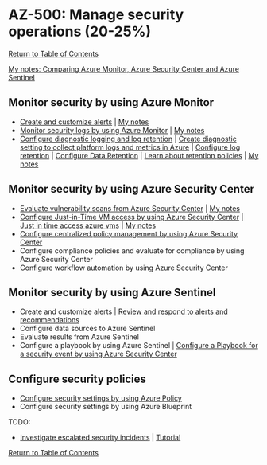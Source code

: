 # AZ-500: Manage security operations (20-25%)

[Return to Table of Contents](../README.md)

[My notes: Comparing Azure Monitor, Azure Security Center and Azure Sentinel](00-Comparing%20Azure%20Monitor,%20Azure%20Security%20Center%20and%20Azure%20Sentinel.md)

## Monitor security by using Azure Monitor

* [Create and customize alerts](https://docs.microsoft.com/en-us/azure/azure-monitor/alerts/alerts-log) | [My notes](10-Create%20and%20customize%20alerts.md)
* [Monitor security logs by using Azure Monitor](https://docs.microsoft.com/en-us/azure/azure-monitor/azure-management) | [My notes](11-Monitor%20security%20logs%20by%20using%20Azure%20Monitor.md)
* [Configure diagnostic logging and log retention](https://docs.microsoft.com/en-us/azure/azure-monitor/platform/platform-logs-overview) | [Create diagnostic setting to collect platform logs and metrics in Azure](https://docs.microsoft.com/en-us/azure/azure-monitor/platform/diagnostic-settings) | [Configure log retention](https://docs.microsoft.com/en-us/azure/azure-monitor/app/data-retention-privacy) | [Configure Data Retention](https://docs.microsoft.com/en-us/rest/api/storageservices/setting-a-storage-analytics-data-retention-policy) | [Learn about retention policies](https://docs.microsoft.com/en-us/microsoft-365/compliance/retention-policies?view=o365-worldwide) | [My notes](12-Configure%20diagnostic%20logging%20and%20log%20retention.md)

## Monitor security by using Azure Security Center

* [Evaluate vulnerability scans from Azure Security Center](https://docs.microsoft.com/en-us/azure/security-center/security-center-alerts-overview) | [My notes](21-Evaluate%20vulnerability%20scans%20from%20Azure%20Security%20Center.md)
* [Configure Just-in-Time VM access by using Azure Security Center](https://docs.microsoft.com/en-us/azure/security-center/security-center-just-in-time) | [Just in time access azure vms](https://docs.microsoft.com/en-us/archive/blogs/mvpawardprogram/just-in-time-access-azure-vms) | [My notes](22-Configure%20Just%20in%20Time%20VM%20access%20by%20using%20Azure%20Security%20Center.md)
* [Configure centralized policy management by using Azure Security Center](https://docs.microsoft.com/en-us/azure/security-center/tutorial-security-policy)
* Configure compliance policies and evaluate for compliance by using Azure Security Center
* Configure workflow automation by using Azure Security Center

## Monitor security by using Azure Sentinel

* Create and customize alerts | [Review and respond to alerts and recommendations](https://docs.microsoft.com/en-us/azure/security-center/security-center-managing-and-responding-alerts)
* Configure data sources to Azure Sentinel
* Evaluate results from Azure Sentinel
* Configure a playbook by using Azure Sentinel | [Configure a Playbook for a security event by using Azure Security Center](https://docs.microsoft.com/en-us/azure/security-center/security-center-playbooks)

## Configure security policies

* [Configure security settings by using Azure Policy](https://docs.microsoft.com/en-us/azure/governance/policy/tutorials/create-and-manage)
* Configure security settings by using Azure Blueprint

TODO:
* [Investigate escalated security incidents](https://docs.microsoft.com/en-us/azure/security-center/security-center-incident) | [Tutorial](https://docs.microsoft.com/en-us/azure/security-center/tutorial-security-incident)



[Return to Table of Contents](../README.md)